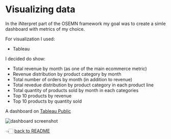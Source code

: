 # Visualizing data

In the iNterpret part of the OSEMN framework my goal was to create a simle dashboard with metrics of my choice.

For visualization I used:
* Tableau

I decided do show:
* Total revenue by month (as one of the main ecommerce metric)
* Revenue distribution by product category by month
* Total number of orders by month (in addition to revenue)
* Total revedue distribution by product category in each product line
* Total quantity of products sold by month in each categories
* Top 10 products by revenue
* Top 10 products by quantity sold

A dashboard on [Tableau Public](https://public.tableau.com/app/profile/anton.bykov/viz/DA-Spreadsheets-and-SQL-Assignment/Dashboard1)

![dashboard screenshot](https://github.com/dvstr/edu-for-git/blob/main/DA-Spreadsheets-and-SQL/screenshots/dashboard.png)

👈🏻 [back to README](README.md)